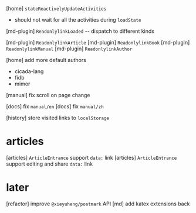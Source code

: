 [home] `stateReactivelyUpdateActivities`

- should not wait for all the activities during `loadState`

[md-plugin] `ReadonlylinkLoaded` -- dispatch to different kinds

[md-plugin] `ReadonlylinkArticle`
[md-plugin] `ReadonlylinkBook`
[md-plugin] `ReadonlylinkManual`
[md-plugin] `ReadonlylinkAuthor`

[home] add more default authors

- cicada-lang
- fidb
- mimor

[manual] fix scroll on page change

[docs] fix `manual/en`
[docs] fix `manual/zh`

[history] store visited links to `localStorage`

# articles

[articles] `ArticleEntrance` support `data:` link
[articles] `ArticleEntrance` support editing and share `data:` link

# later

[refactor] improve `@xieyuheng/postmark` API
[md] add katex extensions back
